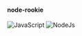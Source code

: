 #### node-rookie
![JavaScript](https://img.shields.io/badge/-JavaScript-%23F7DF1C?style=flat-square&logo=javascript&logoColor=000000&labelColor=%23F7DF1C&color=%23FFCE5A)
![NodeJs](https://img.shields.io/badge/-Nodejs-%green?style=flat-square&logo=nodejs&logoColor=green)
